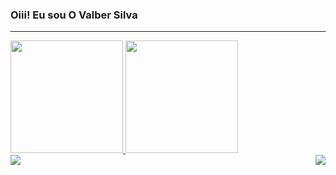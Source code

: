 ### Oiii! Eu sou O Valber Silva

<!--
**valbersilva/valbersilva** is a ✨ _special_ ✨ repository because its `README.md` (this file) appears on your GitHub profile.
Here are some ideas to get you started:
- 🔭 I’m currently working on ...
- 🌱 I’m currently learning ...
- 👯 I’m looking to collaborate on ...
- 🤔 I’m looking for help with ...
- 💬 Ask me about ...
- 📫 How to reach me: ...
- 😄 Pronouns: ...
- ⚡ Fun fact: ...
-->

---
<div>
  <a href="https://github.com/valbersilva">
  <img height="180em" src="https://github-readme-stats.vercel.app/api?username=valbersilva&show_icons=true&theme=dracula&include_all_commits=true&count_private=true"/>
  <img height="180em" src="https://github-readme-stats.vercel.app/api/top-langs/?username=valbersilva&layout=compact&langs_count=7&theme=dracula"/>
</div>
  

  


<a href="https://github.com/ricarthlima/valbersilva">
  <img align = "right" src="https://github-readme-stats.vercel.app/api?username=valbersilva&show_icons=true" />
</a>
  
<a href="https://github.com/ricarthlima/valbersilva">
  <img align = "left" src="https://github-readme-stats.vercel.app/api/top-langs/?username=valbersilva" />
</a>
